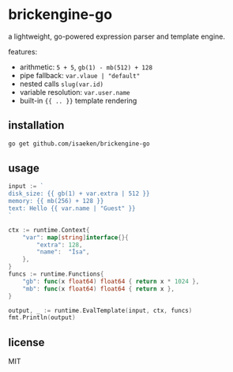 # brickengine-go

a lightweight, go-powered expression parser and template engine.

features:
- arithmetic: `5 + 5`, `gb(1) - mb(512) + 128`
- pipe fallback: `var.vlaue | "default"`
- nested calls `slug(var.id)`
- variable resolution: `var.user.name`
- built-in `{{ .. }}` template rendering

## installation

```bash
go get github.com/isaeken/brickengine-go
```

## usage

```go
input := `
disk_size: {{ gb(1) + var.extra | 512 }}
memory: {{ mb(256) + 128 }}
text: Hello {{ var.name | "Guest" }}
`

ctx := runtime.Context{
    "var": map[string]interface{}{
        "extra": 128,
        "name":  "İsa",
    },
}
funcs := runtime.Functions{
    "gb": func(x float64) float64 { return x * 1024 },
    "mb": func(x float64) float64 { return x },
}

output, _ := runtime.EvalTemplate(input, ctx, funcs)
fmt.Println(output)
```

## license

MIT
